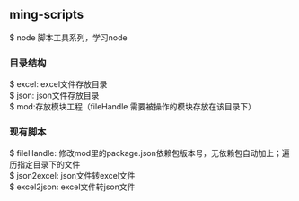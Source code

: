 ## ming-scripts
$ node 脚本工具系列，学习node  

### 目录结构  
$ excel: excel文件存放目录  
$ json: json文件存放目录  
$ mod:存放模块工程（fileHandle 需要被操作的模块存放在该目录下）  

### 现有脚本  
$ fileHandle: 修改mod里的package.json依赖包版本号，无依赖包自动加上；遍历指定目录下的文件    
$ json2excel: json文件转excel文件  
$ excel2json: excel文件转json文件  
